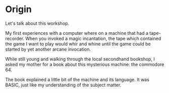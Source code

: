 # Origin
Let's talk about this workshop.

My first experiences with a computer where on a machine that had a
tape-recorder. When you invoked a magic incantation, the tape which contained
the game I want to play would whir and whine until the game could be started by
yet another arcane invocation.

While still young and walking through the local secondhand bookshop, I asked my
mother for a book about this mysterious machine: the commodore 64.

The book explained a little bit of the machine and its language. It was BASIC,
just like my understanding of the subject matter.
